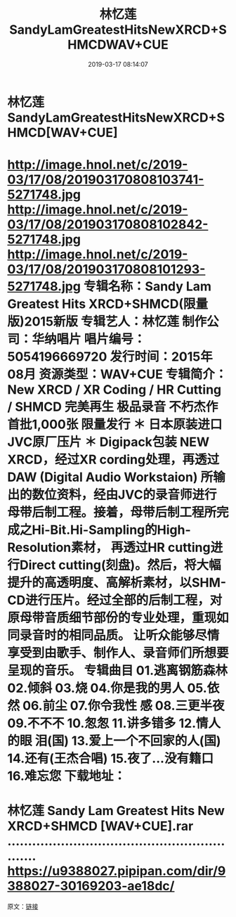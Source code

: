 ﻿---
title: 林忆莲SandyLamGreatestHitsNewXRCD+SHMCDWAV+CUE
date: 2019-03-17 08:14:07
categories: WAV车载音乐、镜像
tags: 华语中文
---
# 林忆莲SandyLamGreatestHitsNewXRCD+SHMCD[WAV+CUE]

http://image.hnol.net/c/2019-03/17/08/201903170808103741-5271748.jpg
http://image.hnol.net/c/2019-03/17/08/201903170808102842-5271748.jpg
http://image.hnol.net/c/2019-03/17/08/201903170808101293-5271748.jpg
专辑名称：Sandy Lam Greatest Hits XRCD+SHMCD(限量版)2015新版
专辑艺人：林忆莲
制作公司：华纳唱片
唱片编号：5054196669720
发行时间：2015年08月
资源类型：WAV+CUE
专辑简介：
New XRCD / XR Coding / HR Cutting / SHMCD
完美再生 极品录音 不朽杰作
首批1,000张 限量发行
＊ 日本原装进口 JVC原厂压片
＊ Digipack包装
NEW XRCD，经过XR cording处理，再透过DAW (Digital Audio Workstaion)
所输出的数位资料，经由JVC的录音师进行母带后制工程。接着，母带后制工程所完成之Hi-Bit.Hi-Sampling的High-Resolution素材，
再透过HR cutting进行Direct
cutting(刻盘)。然后，将大幅提升的高透明度、高解析素材，以SHM-CD进行压片。经过全部的后制工程，对原母带音质细节部份的专业处理，重现如同录音时的相同品质。
让听众能够尽情享受到由歌手、制作人、录音师们所想要呈现的音乐。
专辑曲目
01.逃离钢筋森林
02.倾斜
03.烧
04.你是我的男人
05.依然
06.前尘
07.你令我性 感
08.三更半夜
09.不不不
10.怱怱
11.讲多错多
12.情人的眼 泪(国)
13.爱上一个不回家的人(国)
14.还有(王杰合唱)
15.夜了...没有籍口
16.难忘您
下载地址：
==============================
林忆莲 Sandy Lam Greatest Hits New XRCD+SHMCD
[WAV+CUE].rar
............................................................
https://u9388027.pipipan.com/dir/9388027-30169203-ae18dc/
==============================
原文：[链接](https://blog.sina.com.cn/s/blog_1647c7e760102z9t6.html)